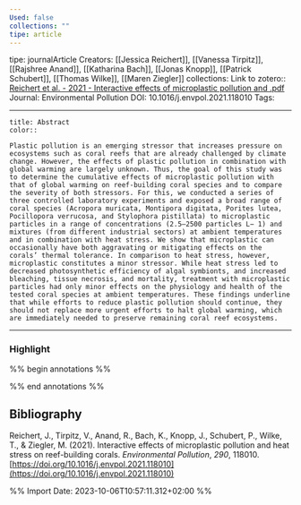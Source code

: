 ```yaml
---
Used: false
collections: ""
tipe: article
---
```

tipe: journalArticle
Creators: [[Jessica Reichert]], [[Vanessa Tirpitz]], [[Rajshree Anand]], [[Katharina Bach]], [[Jonas Knopp]], [[Patrick Schubert]], [[Thomas Wilke]], [[Maren Ziegler]]
collections: 
Link to zotero:: [Reichert et al. - 2021 - Interactive effects of microplastic pollution and .pdf](zotero://select/library/items/8NF35WCA)
Journal: Environmental Pollution
DOI: 10.1016/j.envpol.2021.118010
Tags: 

---
```ad-note
title: Abstract
color:: 

Plastic pollution is an emerging stressor that increases pressure on ecosystems such as coral reefs that are already challenged by climate change. However, the effects of plastic pollution in combination with global warming are largely unknown. Thus, the goal of this study was to determine the cumulative effects of microplastic pollution with that of global warming on reef-building coral species and to compare the severity of both stressors. For this, we conducted a series of three controlled laboratory experiments and exposed a broad range of coral species (Acropora muricata, Montipora digitata, Porites lutea, Pocillopora verrucosa, and Stylophora pistillata) to microplastic particles in a range of concentrations (2.5–2500 particles L− 1) and mixtures (from different industrial sectors) at ambient temperatures and in combination with heat stress. We show that microplastic can occasionally have both aggravating or mitigating effects on the corals’ thermal tolerance. In comparison to heat stress, however, microplastic constitutes a minor stressor. While heat stress led to decreased photosynthetic efficiency of algal symbionts, and increased bleaching, tissue necrosis, and mortality, treatment with microplastic particles had only minor effects on the physiology and health of the tested coral species at ambient temperatures. These findings underline that while efforts to reduce plastic pollution should continue, they should not replace more urgent efforts to halt global warming, which are immediately needed to preserve remaining coral reef ecosystems.

```

---
### Highlight

%% begin annotations %%

%% end annotations %%

## Bibliography

Reichert, J., Tirpitz, V., Anand, R., Bach, K., Knopp, J., Schubert, P., Wilke, T., & Ziegler, M. (2021). Interactive effects of microplastic pollution and heat stress on reef-building corals. _Environmental Pollution_, _290_, 118010. [https://doi.org/10.1016/j.envpol.2021.118010](https://doi.org/10.1016/j.envpol.2021.118010)

%% Import Date: 2023-10-06T10:57:11.312+02:00 %%
